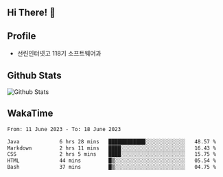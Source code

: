 ## Hi There! 👋

## Profile

-   선린인터넷고 118기 소프트웨어과

## Github Stats

![Github Stats](https://github-readme-stats.vercel.app/api/top-langs/?username=NY0510&theme=tokyonight&hide_border=true&layout=compact)

## WakaTime

<!--START_SECTION:waka-->

```txt
From: 11 June 2023 - To: 18 June 2023

Java             6 hrs 28 mins   ████████████░░░░░░░░░░░░░   48.57 %
Markdown         2 hrs 11 mins   ████░░░░░░░░░░░░░░░░░░░░░   16.43 %
CSS              2 hrs 5 mins    ████░░░░░░░░░░░░░░░░░░░░░   15.75 %
HTML             44 mins         █▒░░░░░░░░░░░░░░░░░░░░░░░   05.54 %
Bash             37 mins         █▒░░░░░░░░░░░░░░░░░░░░░░░   04.75 %
```

<!--END_SECTION:waka-->
